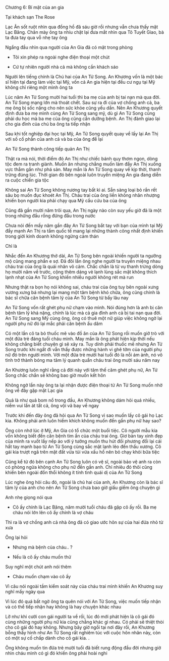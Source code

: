 




Chương 6: Bí mật của an gia

Tại khách sạn The Rose

Lạc Ân sốt ruột nhìn qua đồng hồ đã sáu giờ rồi nhưng vẫn chưa thấy mặt Lạc Băng. Chân mày ông ta nhíu chặt lại đưa mắt nhìn qua Tô Tuyết Giao, bà ta đưa tay qua vỗ nhẹ tay ông

Ngẩng đầu nhìn qua người của An Gia đã có mặt trong phòng

- Tôi xin phép ra ngoài nghe điện thoại một chút

- Cứ tự nhiên người nhà cả mà không cần khách sáo

Người lên tiếng chính là Chú hai của An Tử Song. An Khương vốn là một bác sĩ hiện tại đang làm việc tại Mỹ, vốn cả An gia hiện tại đều cư ngụ tại Mỹ không chỉ riêng một mình ông ta

Lúc năm An Tử Song mười hai tuổi thì ba mẹ của anh bị tai nạn mà qua đời. An Tử Song mạng lớn mà thoát chết. Sau sự ra đi của vợ chồng anh cả, ba mẹ ông bị sốc nặng cho nên sức khỏe cũng yếu dần. Nên An Khương quyết định đưa ba mẹ mình cùng An Tử Song sang mỹ, dù gì An Tử Song cũng phải du học mà ba mẹ của ông cũng cần dưỡng bệnh. An Thị đành giao lại cho gia đình của chú ba ông ta tiếp nhận

Sau khi tốt nghiệp đại học tại Mỹ, An Tử Song quyết quay về lấy lại An Thị với số cổ phần của anh cả và ba của ông để lại


An Tử Song thành công tiếp quản An Thị

Thật ra mà nói, thời điểm đó An Thị như chiếc bánh quy thơm ngon, dòng tộc đem ra tranh giành. Muốn ăn nhưng chẳng muốn làm đẩy An Thị xuống vực thẳm gần như phá sản. May mắn là An Tử Song quay về kịp thời, thanh trừng đúng lúc. Thời gian đó bên ngoài luôn truyền miệng An gia đang diễn ra cuộc chiến gia tộc

Không sai An Tử Song không nương tay bất kì ai. Sẵn sàng loại bỏ rắn rết sâu bọ muốn đục khoét An Thị. Cháu trai của ông liền không nhân nhượng khiến bọn người kia phải chạy qua Mỹ cầu cứu ba của ông

Cũng đã gần mười năm trôi qua, An Thị ngày nào còn suy yếu giờ đã là một trong những đầu rồng đứng đầu trong nước

Chưa nói đến mấy năm gần đây An Tử Song bắt tay với bạn của mình tại Mỹ đẩy mạnh An Thị ra tầm quốc tế mang lại những thành công nhất định khiến trong giới kinh doanh không ngừng cảm thán

Chỉ là

Nhắc đến An Khương thở dài, An Tử Song bên ngoài khiến người ta ngưỡng mộ cũng mang phần e sợ. Đã đôi lần ông nghe người ta truyền miệng nhau cháu trai của ông là quái nhân vô cảm. Chắc chắn là từ vụ thanh trừng dòng họ mười năm về trước, cộng thêm dáng vẻ lạnh lùng sắc mặt không thích lạnh nhạt của An Tử Song khiến nhiều người không rét mà run

Nhưng thật ra bọn họ nói không sai, cháu trai của ông tuy bên ngoài xưng vương xưng bá nhưng lại mang một tâm bệnh khó chữa, ông cũng chính là bác sĩ chữa căn bệnh tâm lý của An Tử Song từ bấy lâu nay

An Tử Song vốn rất ghét phụ nữ chạm vào mình. Nói đúng hơn là anh bị căn bệnh tâm lý khá nặng, chính là lúc mà cả gia đình anh cả bị tai nạn qua đời. An Tử Song sang Mỹ cùng ông, ông có thuê một nữ giúp việc không ngờ lại người phụ nữ đó lại mắc phải căn bệnh ấu dâm

Có một lần cô ta bỏ thuốc mê vào đồ ăn của An Tử Song rồi muốn giở trò với một đứa trẻ đáng tuổi cháu mình. May mắn là ông phát hiện kịp thời nếu không chẳng biết chuyện gì sẽ xảy ra. Tuy dính phải thuốc mê nhưng An Tử Song trước khi ngất đi vẫn thấy được những hành vi ghê tởm của người phụ nữ đó trên người mình. Với một đứa trẻ mười hai tuổi đó là nỗi ám ảnh, nó vô tình trở thành bóng ma tâm lý quanh quẩn cháu trai ông mười sáu năm nay

An Khương luôn nghĩ rằng cả đời này với tâm thế căm ghét phụ nữ, An Tử Song chắc chắn sẽ không bao giờ muốn kết hôn


Không ngờ lần này ông ta lại nhận được điện thoại từ An Tử Song muốn nhờ ông về đây gặp mặt Lạc gia

Quả là như quả bom nổ trong đầu, An Khương không dám hỏi quá nhiều, niềm vui lấn át tất cả, ông vội vã bay về ngay

Trước khi đến đây ông đã hỏi qua An Tử Song vì sao muốn lấy cô gái họ Lạc kia. Không phải anh luôn hiềm khích không muốn đến gần phụ nữ hay sao?

Ông còn nhớ lúc ở Mỹ, An Gia có tổ chức một buổi tiệc. Cô người mẫu kia vốn không biết đến căn bệnh tìm ẩn của cháu trai ông. Giơ bàn tay xinh đẹp của mình ra vuốt lấy nếp áo với ý tưởng muốn thu hút đối phương đổi lại cái hất tay mạnh bạo từ An Tử Song cùng sắc mặt lạnh lẽo đến thấu xương. Cô gái kia trượt ngã trên mặt đất vừa tủi vừa xấu hổ nên bỏ chạy khỏi bữa tiệc

Cũng kể từ đó bên cạnh An Tử Song luôn có vệ sĩ, ngoài bảo vệ anh ra còn có phòng ngừa không cho phụ nữ đến gần anh. Chỉ nhiêu đó thôi cũng khiến bên ngoài đồn thổi không ít tính tình quái dị của An Tử Song

Lúc nghe ông hỏi câu đó, ngoài là chú hai của anh, An Khương còn là bác sĩ tâm lý của anh cho nên An Tử Song chưa bao giờ giấu giếm ông chuyện gì

Anh nhẹ giọng nói qua

- Cô ấy chính là Lạc Băng, năm mười tuổi cháu đã gặp cô ấy rồi. Ba mẹ cháu nói lớn lên cô ấy chính là vợ cháu

Thì ra là vợ chồng anh cả nhà ông đã có giao ước hôn sự của hai đứa nhỏ từ xưa

Ông lại hỏi

- Nhưng mà bệnh của cháu.. ?

- Nếu là cô ấy cháu muốn thử

Suy nghĩ một chút anh nói thêm

- Cháu muốn chạm vào cô ấy

Vì câu nói ngoài tầm kiểm soát này của cháu trai mình khiến An Khương suy nghĩ mấy ngày qua

Vì lúc đó quá bất ngờ ông ta quên nói với An Tử Song, việc muốn tiếp nhận và có thể tiếp nhận hay không là hay chuyện khác nhau

Lỡ như khi cưới con gái người ta về rồi, lúc đó mới phát hiện là cô gái đó cùng những người phụ nữ kia cũng chẳng khác gì nhau. Có phải sẽ thiệt thòi cho cô gái đó hay không. Nhưng bây giờ ngồi tại nơi đây rồi, An Khương bỗng thấy hình như An Tử Song rất nghiêm túc với cuộc hôn nhân này, còn có một sự cố chấp dành cho cô gái kia. . 

Ông không muốn tin đứa trẻ mười tuổi đã biết rung động đầu đời nhưng giờ nhìn cháu mình có gì đó khiến ông phải hoài nghi




